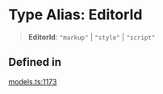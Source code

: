 # Type Alias: EditorId

> **EditorId**: `"markup"` \| `"style"` \| `"script"`

## Defined in

[models.ts:1173](https://github.com/live-codes/livecodes/blob/1f84d1b27bc55a00aefc468ad1efbe0b8a17528c/src/sdk/models.ts#L1173)